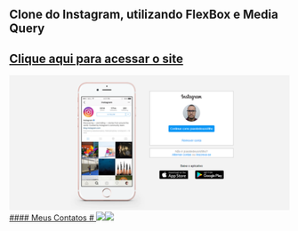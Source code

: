 ## Clone do Instagram, utilizando FlexBox e Media Query
## <a href="https://joaodedeusrsfilho.github.io/instagram-clone/" target="_blank"> Clique aqui para acessar o site
<img src="print.png">
#### Meus Contatos
# <a href = "mailto:joaodedeusrsfilho@gmail.com"><img src="https://img.shields.io/badge/-Gmail-%23333?style=for-the-badge&logo=gmail&logoColor=white" target="_blank"></a><a href="https://www.linkedin.com/in/joaodedeusrsfilho" target="_blank"><img src="https://img.shields.io/badge/-LinkedIn-%230077B5?style=for-the-badge&logo=linkedin&logoColor=white" target="_blank"></a> 
  
